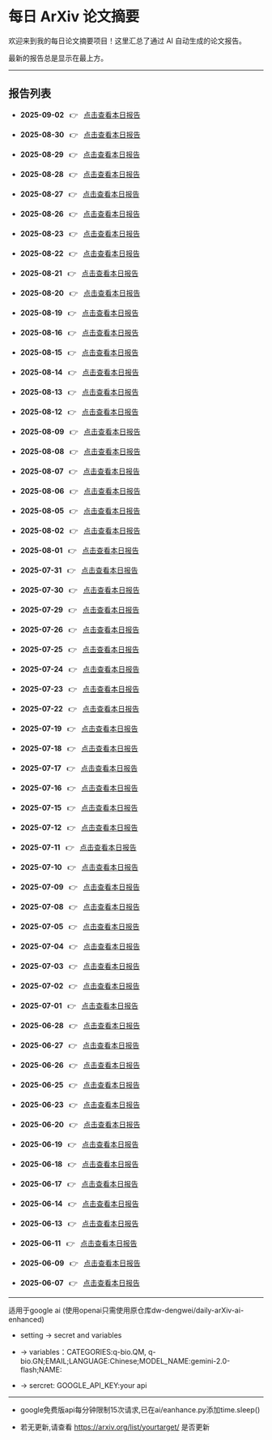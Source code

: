 # 每日 ArXiv 论文摘要

欢迎来到我的每日论文摘要项目！这里汇总了通过 AI 自动生成的论文报告。

最新的报告总是显示在最上方。

---

## 报告列表

- **2025-09-02**  👉  [点击查看本日报告](data/2025-09-02.md)

- **2025-08-30**  👉  [点击查看本日报告](data/2025-08-30.md)

- **2025-08-29**  👉  [点击查看本日报告](data/2025-08-29.md)

- **2025-08-28**  👉  [点击查看本日报告](data/2025-08-28.md)

- **2025-08-27**  👉  [点击查看本日报告](data/2025-08-27.md)

- **2025-08-26**  👉  [点击查看本日报告](data/2025-08-26.md)

- **2025-08-23**  👉  [点击查看本日报告](data/2025-08-23.md)

- **2025-08-22**  👉  [点击查看本日报告](data/2025-08-22.md)

- **2025-08-21**  👉  [点击查看本日报告](data/2025-08-21.md)

- **2025-08-20**  👉  [点击查看本日报告](data/2025-08-20.md)

- **2025-08-19**  👉  [点击查看本日报告](data/2025-08-19.md)

- **2025-08-16**  👉  [点击查看本日报告](data/2025-08-16.md)

- **2025-08-15**  👉  [点击查看本日报告](data/2025-08-15.md)

- **2025-08-14**  👉  [点击查看本日报告](data/2025-08-14.md)

- **2025-08-13**  👉  [点击查看本日报告](data/2025-08-13.md)

- **2025-08-12**  👉  [点击查看本日报告](data/2025-08-12.md)

- **2025-08-09**  👉  [点击查看本日报告](data/2025-08-09.md)

- **2025-08-08**  👉  [点击查看本日报告](data/2025-08-08.md)

- **2025-08-07**  👉  [点击查看本日报告](data/2025-08-07.md)

- **2025-08-06**  👉  [点击查看本日报告](data/2025-08-06.md)

- **2025-08-05**  👉  [点击查看本日报告](data/2025-08-05.md)

- **2025-08-02**  👉  [点击查看本日报告](data/2025-08-02.md)

- **2025-08-01**  👉  [点击查看本日报告](data/2025-08-01.md)

- **2025-07-31**  👉  [点击查看本日报告](data/2025-07-31.md)

- **2025-07-30**  👉  [点击查看本日报告](data/2025-07-30.md)

- **2025-07-29**  👉  [点击查看本日报告](data/2025-07-29.md)

- **2025-07-26**  👉  [点击查看本日报告](data/2025-07-26.md)

- **2025-07-25**  👉  [点击查看本日报告](data/2025-07-25.md)

- **2025-07-24**  👉  [点击查看本日报告](data/2025-07-24.md)

- **2025-07-23**  👉  [点击查看本日报告](data/2025-07-23.md)

- **2025-07-22**  👉  [点击查看本日报告](data/2025-07-22.md)

- **2025-07-19**  👉  [点击查看本日报告](data/2025-07-19.md)

- **2025-07-18**  👉  [点击查看本日报告](data/2025-07-18.md)

- **2025-07-17**  👉  [点击查看本日报告](data/2025-07-17.md)

- **2025-07-16**  👉  [点击查看本日报告](data/2025-07-16.md)

- **2025-07-15**  👉  [点击查看本日报告](data/2025-07-15.md)

- **2025-07-12**  👉  [点击查看本日报告](data/2025-07-12.md)

- **2025-07-11**  👉  [点击查看本日报告](data/2025-07-11.md)

- **2025-07-10**  👉  [点击查看本日报告](data/2025-07-10.md)

- **2025-07-09**  👉  [点击查看本日报告](data/2025-07-09.md)

- **2025-07-08**  👉  [点击查看本日报告](data/2025-07-08.md)

- **2025-07-05**  👉  [点击查看本日报告](data/2025-07-05.md)

- **2025-07-04**  👉  [点击查看本日报告](data/2025-07-04.md)

- **2025-07-03**  👉  [点击查看本日报告](data/2025-07-03.md)

- **2025-07-02**  👉  [点击查看本日报告](data/2025-07-02.md)

- **2025-07-01**  👉  [点击查看本日报告](data/2025-07-01.md)

- **2025-06-28**  👉  [点击查看本日报告](data/2025-06-28.md)

- **2025-06-27**  👉  [点击查看本日报告](data/2025-06-27.md)

- **2025-06-26**  👉  [点击查看本日报告](data/2025-06-26.md)

- **2025-06-25**  👉  [点击查看本日报告](data/2025-06-25.md)

- **2025-06-23**  👉  [点击查看本日报告](data/2025-06-23.md)

- **2025-06-20**  👉  [点击查看本日报告](data/2025-06-20.md)

- **2025-06-19**  👉  [点击查看本日报告](data/2025-06-19.md)

- **2025-06-18**  👉  [点击查看本日报告](data/2025-06-18.md)

- **2025-06-17**  👉  [点击查看本日报告](data/2025-06-17.md)

- **2025-06-14**  👉  [点击查看本日报告](data/2025-06-14.md)

- **2025-06-13**  👉  [点击查看本日报告](data/2025-06-13.md)

- **2025-06-11**  👉  [点击查看本日报告](data/2025-06-11.md)

- **2025-06-09**  👉  [点击查看本日报告](data/2025-06-09.md)

- **2025-06-07**  👉  [点击查看本日报告](data/2025-06-07.md)


---
适用于google ai (使用openai只需使用原仓库dw-dengwei/daily-arXiv-ai-enhanced)
* setting -> secret and variables
  
* -> variables：CATEGORIES:q-bio.QM, q-bio.GN;EMAIL;LANGUAGE:Chinese;MODEL_NAME:gemini-2.0-flash;NAME:

* -> sercret: GOOGLE_API_KEY:your api

---
* google免费版api每分钟限制15次请求,已在ai/eanhance.py添加time.sleep()

* 若无更新,请查看 https://arxiv.org/list/yourtarget/ 是否更新

